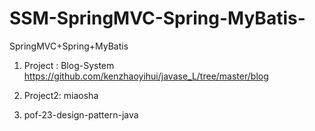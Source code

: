 # SSM-SpringMVC-Spring-MyBatis-
SpringMVC+Spring+MyBatis

1. Project : Blog-System
https://github.com/kenzhaoyihui/javase_L/tree/master/blog

2. Project2: miaosha

3. pof-23-design-pattern-java
